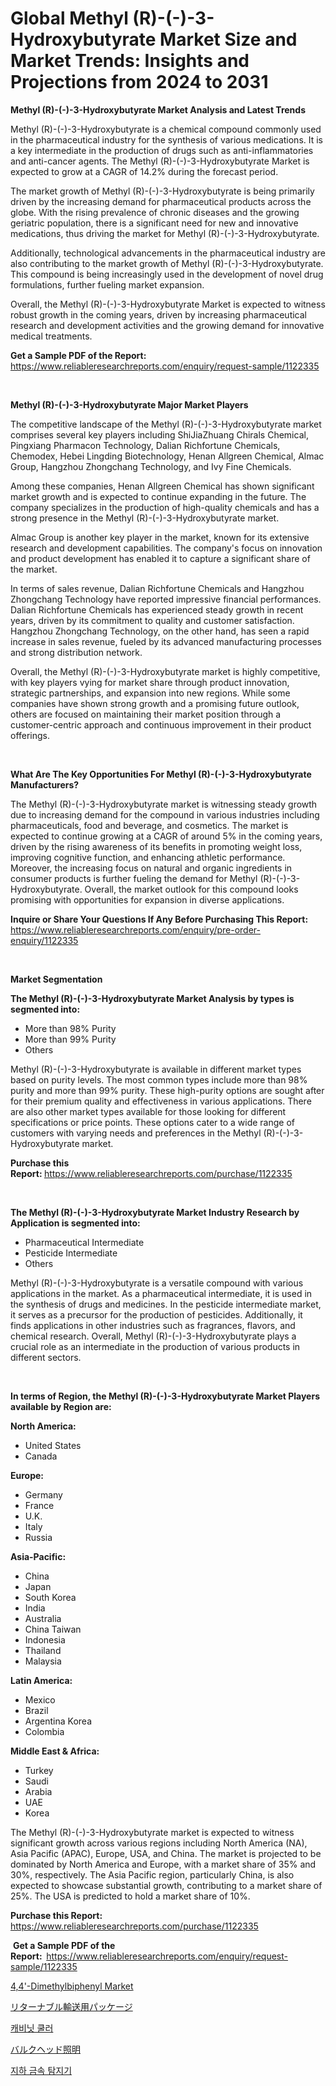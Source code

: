 <p><h1>Global Methyl (R)-(-)-3-Hydroxybutyrate Market Size and Market Trends: Insights and Projections from 2024 to 2031</h1></p><p><strong>Methyl (R)-(-)-3-Hydroxybutyrate Market Analysis and Latest Trends</strong></p>
<p><p>Methyl (R)-(-)-3-Hydroxybutyrate is a chemical compound commonly used in the pharmaceutical industry for the synthesis of various medications. It is a key intermediate in the production of drugs such as anti-inflammatories and anti-cancer agents. The Methyl (R)-(-)-3-Hydroxybutyrate Market is expected to grow at a CAGR of 14.2% during the forecast period.</p><p>The market growth of Methyl (R)-(-)-3-Hydroxybutyrate is being primarily driven by the increasing demand for pharmaceutical products across the globe. With the rising prevalence of chronic diseases and the growing geriatric population, there is a significant need for new and innovative medications, thus driving the market for Methyl (R)-(-)-3-Hydroxybutyrate.</p><p>Additionally, technological advancements in the pharmaceutical industry are also contributing to the market growth of Methyl (R)-(-)-3-Hydroxybutyrate. This compound is being increasingly used in the development of novel drug formulations, further fueling market expansion.</p><p>Overall, the Methyl (R)-(-)-3-Hydroxybutyrate Market is expected to witness robust growth in the coming years, driven by increasing pharmaceutical research and development activities and the growing demand for innovative medical treatments.</p></p>
<p><strong>Get a Sample PDF of the Report:&nbsp;</strong> <a href="https://www.reliableresearchreports.com/enquiry/request-sample/1122335">https://www.reliableresearchreports.com/enquiry/request-sample/1122335</a></p>
<p>&nbsp;</p>
<p><strong>Methyl (R)-(-)-3-Hydroxybutyrate Major Market Players</strong></p>
<p><p>The competitive landscape of the Methyl (R)-(-)-3-Hydroxybutyrate market comprises several key players including ShiJiaZhuang Chirals Chemical, Pingxiang Pharmacon Technology, Dalian Richfortune Chemicals, Chemodex, Hebei Lingding Biotechnology, Henan Allgreen Chemical, Almac Group, Hangzhou Zhongchang Technology, and Ivy Fine Chemicals. </p><p>Among these companies, Henan Allgreen Chemical has shown significant market growth and is expected to continue expanding in the future. The company specializes in the production of high-quality chemicals and has a strong presence in the Methyl (R)-(-)-3-Hydroxybutyrate market.</p><p>Almac Group is another key player in the market, known for its extensive research and development capabilities. The company's focus on innovation and product development has enabled it to capture a significant share of the market.</p><p>In terms of sales revenue, Dalian Richfortune Chemicals and Hangzhou Zhongchang Technology have reported impressive financial performances. Dalian Richfortune Chemicals has experienced steady growth in recent years, driven by its commitment to quality and customer satisfaction. Hangzhou Zhongchang Technology, on the other hand, has seen a rapid increase in sales revenue, fueled by its advanced manufacturing processes and strong distribution network.</p><p>Overall, the Methyl (R)-(-)-3-Hydroxybutyrate market is highly competitive, with key players vying for market share through product innovation, strategic partnerships, and expansion into new regions. While some companies have shown strong growth and a promising future outlook, others are focused on maintaining their market position through a customer-centric approach and continuous improvement in their product offerings.</p></p>
<p>&nbsp;</p>
<p><strong>What Are The Key Opportunities For Methyl (R)-(-)-3-Hydroxybutyrate Manufacturers?</strong></p>
<p><p>The Methyl (R)-(-)-3-Hydroxybutyrate market is witnessing steady growth due to increasing demand for the compound in various industries including pharmaceuticals, food and beverage, and cosmetics. The market is expected to continue growing at a CAGR of around 5% in the coming years, driven by the rising awareness of its benefits in promoting weight loss, improving cognitive function, and enhancing athletic performance. Moreover, the increasing focus on natural and organic ingredients in consumer products is further fueling the demand for Methyl (R)-(-)-3-Hydroxybutyrate. Overall, the market outlook for this compound looks promising with opportunities for expansion in diverse applications.</p></p>
<p><strong>Inquire or Share Your Questions If Any Before Purchasing This Report:</strong> <a href="https://www.reliableresearchreports.com/enquiry/pre-order-enquiry/1122335">https://www.reliableresearchreports.com/enquiry/pre-order-enquiry/1122335</a></p>
<p>&nbsp;</p>
<p><strong>Market Segmentation</strong></p>
<p><strong>The Methyl (R)-(-)-3-Hydroxybutyrate Market Analysis by types is segmented into:</strong></p>
<p><ul><li>More than 98% Purity</li><li>More than 99% Purity</li><li>Others</li></ul></p>
<p><p>Methyl (R)-(-)-3-Hydroxybutyrate is available in different market types based on purity levels. The most common types include more than 98% purity and more than 99% purity. These high-purity options are sought after for their premium quality and effectiveness in various applications. There are also other market types available for those looking for different specifications or price points. These options cater to a wide range of customers with varying needs and preferences in the Methyl (R)-(-)-3-Hydroxybutyrate market.</p></p>
<p><strong>Purchase this Report:&nbsp;</strong><a href="https://www.reliableresearchreports.com/purchase/1122335">https://www.reliableresearchreports.com/purchase/1122335</a></p>
<p>&nbsp;</p>
<p><strong>The Methyl (R)-(-)-3-Hydroxybutyrate Market Industry Research by Application is segmented into:</strong></p>
<p><ul><li>Pharmaceutical Intermediate</li><li>Pesticide Intermediate</li><li>Others</li></ul></p>
<p><p>Methyl (R)-(-)-3-Hydroxybutyrate is a versatile compound with various applications in the market. As a pharmaceutical intermediate, it is used in the synthesis of drugs and medicines. In the pesticide intermediate market, it serves as a precursor for the production of pesticides. Additionally, it finds applications in other industries such as fragrances, flavors, and chemical research. Overall, Methyl (R)-(-)-3-Hydroxybutyrate plays a crucial role as an intermediate in the production of various products in different sectors.</p></p>
<p>&nbsp;</p>
<p><strong>In terms of Region, the Methyl (R)-(-)-3-Hydroxybutyrate Market Players available by Region are:</strong></p>
<p>
    <p> <strong> North America: </strong>
        <ul>
            <li>United States</li>
            <li>Canada</li>
        </ul>
        </p> 
    <p> <strong> Europe: </strong>
        <ul>
            <li>Germany</li>
            <li>France</li>
            <li>U.K.</li>
            <li>Italy</li>
            <li>Russia</li>
        </ul>
        </p> 
    <p> <strong> Asia-Pacific: </strong>
        <ul>
            <li>China</li>
            <li>Japan</li>
            <li>South Korea</li>
            <li>India</li>
            <li>Australia</li>
            <li>China Taiwan</li>
            <li>Indonesia</li>
            <li>Thailand</li>
            <li>Malaysia</li>
        </ul>
        </p> 
    <p> <strong> Latin America: </strong>
        <ul>
            <li>Mexico</li>
            <li>Brazil</li>
            <li>Argentina Korea</li>
            <li>Colombia</li>
        </ul>
        </p> 
    <p> <strong> Middle East & Africa: </strong>
        <ul>
            <li>Turkey</li>
            <li>Saudi</li>
            <li>Arabia</li>
            <li>UAE</li>
            <li>Korea</li>
        </ul>
    </p>
    </p>
<p><p>The Methyl (R)-(-)-3-Hydroxybutyrate market is expected to witness significant growth across various regions including North America (NA), Asia Pacific (APAC), Europe, USA, and China. The market is projected to be dominated by North America and Europe, with a market share of 35% and 30%, respectively. The Asia Pacific region, particularly China, is also expected to showcase substantial growth, contributing to a market share of 25%. The USA is predicted to hold a market share of 10%.</p></p>
<p><strong>Purchase this Report: </strong><a href="https://www.reliableresearchreports.com/purchase/1122335">https://www.reliableresearchreports.com/purchase/1122335</a></p>
<p>&nbsp;<strong>Get a Sample PDF of the Report:&nbsp;&nbsp;</strong><a href="https://www.reliableresearchreports.com/enquiry/request-sample/1122335">https://www.reliableresearchreports.com/enquiry/request-sample/1122335</a></p>
<p><strong></strong></p>
<p><p><a href="https://github.com/ruddyyedelwadw/Market-Research-Report-List-1/blob/main/44-dimethylbiphenyl-market.md">4,4'-Dimethylbiphenyl Market</a></p><p><a href="https://medium.com/@gagewest1962/%E3%83%AA%E3%82%BF%E3%83%BC%E3%83%8A%E3%83%96%E3%83%AB-%E3%83%88%E3%83%A9%E3%83%B3%E3%82%B9%E3%83%9D%E3%83%BC%E3%83%88-%E3%83%91%E3%83%83%E3%82%B1%E3%83%BC%E3%82%B8%E5%B8%82%E5%A0%B4-%E7%AB%B6%E4%BA%89%E5%88%86%E6%9E%90-%E5%B8%82%E5%A0%B4%E5%8B%95%E5%90%91-2031%E5%B9%B4%E3%81%BE%E3%81%A7%E3%81%AE%E4%BA%88%E6%B8%AC-8560c01f641f?postPublishedType=initial">リターナブル輸送用パッケージ</a></p><p><a href="https://medium.com/@brenzgnarento/%EB%94%94%EC%BD%94%EB%94%A9-%EC%BA%90%EB%B9%84%EB%8B%9B-%EC%BF%A8%EB%9F%AC-%EC%8B%9C%EC%9E%A5-%EC%A7%80%ED%91%9C-%EC%8B%9C%EC%9E%A5-%EC%A0%90%EC%9C%A0%EC%9C%A8-%ED%8A%B8%EB%A0%8C%EB%93%9C-%EB%B0%8F-%EC%84%B1%EC%9E%A5-%ED%8C%A8%ED%84%B4-c12d8ea8e89d">캐비닛 쿨러</a></p><p><a href="https://medium.com/@violetap1969/%E3%83%90%E3%83%AB%E3%82%AF%E3%83%98%E3%83%83%E3%83%89%E7%85%A7%E6%98%8E%E5%B8%82%E5%A0%B4-%E3%82%BF%E3%82%A4%E3%83%97-%E3%82%A2%E3%83%97%E3%83%AA%E3%82%B1%E3%83%BC%E3%82%B7%E3%83%A7%E3%83%B3-%E3%81%8A%E3%82%88%E3%81%B3%E5%9C%B0%E7%90%86%E3%81%AB%E3%82%88%E3%82%8B%E5%8C%85%E6%8B%AC%E7%9A%84%E8%A9%95%E4%BE%A1-9a55ad83c60f">バルクヘッド照明</a></p><p><a href="https://medium.com/@marquezpenistero05eud5zjn/%EC%A7%80%ED%95%98-%EA%B8%88%EC%86%8D-%ED%83%90%EC%A7%80%EA%B8%B0-%EC%8B%9C%EC%9E%A5-%EC%84%B1%EA%B3%B5%EC%A0%81%EC%9D%B8-%EB%B9%84%EC%A6%88%EB%8B%88%EC%8A%A4-%EC%A0%84%EB%9E%B5%EC%9D%98-%ED%95%B5%EC%8B%AC-2031%EB%85%84%EA%B9%8C%EC%A7%80%EC%9D%98-%EC%98%88%EC%B8%A1-5ce855f22e51">지하 금속 탐지기</a></p></p>